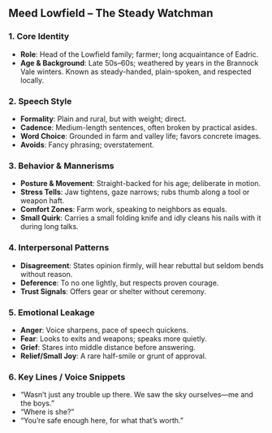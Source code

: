 ## Meed Lowfield – The Steady Watchman

### 1. Core Identity
- **Role**: Head of the Lowfield family; farmer; long acquaintance of Eadric.
- **Age & Background**: Late 50s–60s; weathered by years in the Brannock Vale winters. Known as steady-handed, plain-spoken, and respected locally.

### 2. Speech Style
- **Formality**: Plain and rural, but with weight; direct.
- **Cadence**: Medium-length sentences, often broken by practical asides.
- **Word Choice**: Grounded in farm and valley life; favors concrete images.
- **Avoids**: Fancy phrasing; overstatement.

### 3. Behavior & Mannerisms
- **Posture & Movement**: Straight-backed for his age; deliberate in motion.
- **Stress Tells**: Jaw tightens, gaze narrows; rubs thumb along a tool or weapon haft.
- **Comfort Zones**: Farm work, speaking to neighbors as equals.
- **Small Quirk**: Carries a small folding knife and idly cleans his nails with it during long talks.

### 4. Interpersonal Patterns
- **Disagreement**: States opinion firmly, will hear rebuttal but seldom bends without reason.
- **Deference**: To no one lightly, but respects proven courage.
- **Trust Signals**: Offers gear or shelter without ceremony.

### 5. Emotional Leakage
- **Anger**: Voice sharpens, pace of speech quickens.
- **Fear**: Looks to exits and weapons; speaks more quietly.
- **Grief**: Stares into middle distance before answering.
- **Relief/Small Joy**: A rare half-smile or grunt of approval.

### 6. Key Lines / Voice Snippets
- “Wasn’t just any trouble up there. We saw the sky ourselves—me and the boys.”
- “Where is she?”
- “You’re safe enough here, for what that’s worth.”